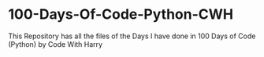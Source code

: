 # 100-Days-Of-Code-Python-CWH
This Repository has all the files of the Days I have done in 100 Days of Code (Python) by Code With Harry
